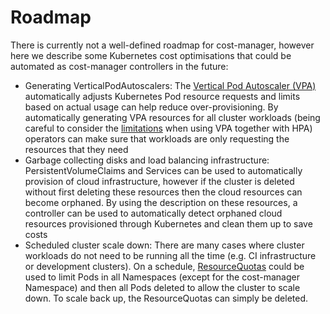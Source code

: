 # Roadmap

There is currently not a well-defined roadmap for cost-manager, however here we describe some
Kubernetes cost optimisations that could be automated as cost-manager controllers in the future:

- Generating VerticalPodAutoscalers: The [Vertical Pod Autoscaler
  (VPA)](https://github.com/kubernetes/autoscaler/tree/master/vertical-pod-autoscaler) automatically
  adjusts Kubernetes Pod resource requests and limits based on actual usage can help reduce
  over-provisioning. By automatically generating VPA resources for all cluster workloads (being
  careful to consider the [limitations](https://github.com/kubernetes/autoscaler/issues/6247) when
  using VPA together with HPA) operators can make sure that workloads are only requesting the
  resources that they need
- Garbage collecting disks and load balancing infrastructure: PersistentVolumeClaims and Services
  can be used to automatically provision of cloud infrastructure, however if the cluster is deleted
  without first deleting these resources then the cloud resources can become orphaned. By using the
  description on these resources, a controller can be used to automatically detect orphaned cloud
  resources provisioned through Kubernetes and clean them up to save costs
- Scheduled cluster scale down: There are many cases where cluster workloads do not need to be
  running all the time (e.g. CI infrastructure or development clusters). On a schedule,
  [ResourceQuotas](https://kubernetes.io/docs/concepts/policy/resource-quotas/) could be used to
  limit Pods in all Namespaces (except for the cost-manager Namespace) and then all Pods deleted to
  allow the cluster to scale down. To scale back up, the ResourceQuotas can simply be deleted.
